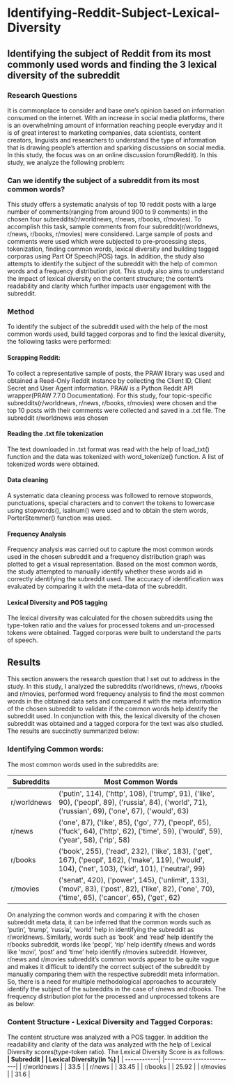 # Identifying-Reddit-Subject-Lexical-Diversity

## Identifying the subject of Reddit from its most commonly used words and finding the 3 lexical diversity of the subreddit
### Research Questions
It is commonplace to consider and base one’s opinion based on information consumed on the
internet. With an increase in social media platforms, there is an overwhelming amount of information
reaching people everyday and it is of great interest to marketing companies, data scientists, content
creators, linguists and researchers to understand the type of information that is drawing people’s attention
and sparking discussions on social media.
In this study, the focus was on an online discussion forum(Reddit). In this study, we analyze the
following problem:
### Can we identify the subject of a subreddit from its most common words? 
This study offers a systematic analysis of top 10 reddit posts with a large number of comments(ranging from around 900 to 9
comments) in the chosen four subreddits(r/worldnews, r/news, r/books, r/movies). To accomplish this task,
sample comments from four subreddit(r/worldnews, r/news, r/books, r/movies) were considered. Large
sample of posts and comments were used which were subjected to pre-processing steps, tokenization,
finding common words, lexical diversity and building tagged corporas using Part Of Speech(POS) tags. In
addition, the study also attempts to identify the subject of the subreddit with the help of common words and
a frequency distribution plot.
This study also aims to understand the impact of lexical diversity on the content structure; the
content’s readability and clarity which further impacts user engagement with the subreddit.
### Method
To identify the subject of the subreddit used with the help of the most common words used, build
tagged corporas and to find the lexical diversity, the following tasks were performed:
#### Scrapping Reddit:
To collect a representative sample of posts, the PRAW library was used and obtained a Read-Only
Reddit instance by collecting the Client ID, Client Secret and User Agent information. PRAW is a Python
Reddit API wrapper(PRAW 7.7.0 Documentation). For this study, four topic-specific
subreddits(r/worldnews, r/news, r/books, r/movies) were chosen and the top 10 posts with their comments
were collected and saved in a .txt file. The subreddit r/worldnews was chosen
#### Reading the .txt file tokenization
The text downloaded in .txt format was read with the help of load_txt() function and the data was
tokenized with word_tokenize() function. A list of tokenized words were obtained.
#### Data cleaning
A systematic data cleaning process was followed to remove stopwords, punctuations, special
characters and to convert the tokens to lowercase using stopwords(), isalnum() were used and to obtain the
stem words, PorterStemmer() function was used.
#### Frequency Analysis
Frequency analysis was carried out to capture the most common words used in the chosen subreddit
and a frequency distribution graph was plotted to get a visual representation. Based on the most common
words, the study attempted to manually identify whether these words aid in correctly identifying the
subreddit used. The accuracy of identification was evaluated by comparing it with the meta-data of the
subreddit.
#### Lexical Diversity and POS tagging
The lexical diversity was calculated for the chosen subreddits using the type-token ratio and the
values for processed tokens and un-processed tokens were obtained. Tagged corporas were built to
understand the parts of speech.
## Results
This section answers the research question that I set out to address in the study.
In this study, I analyzed the subreddits r/worldnews, r/news, r/books and r/movies, performed word
frequency analysis to find the most common words in the obtained data sets and compared it with the meta
information of the chosen subreddit to validate if the common words help identify the subreddit used. In
conjunction with this, the lexical diversity of the chosen subreddit was obtained and a tagged corpora for
the text was also studied. The results are succinctly summarized below:

### Identifying Common words:
The most common words used in the subreddits are:

| Subreddits  | Most Common Words                                                                 |
|-------------|-----------------------------------------------------------------------------------|
| r/worldnews | ('putin', 114), ('http', 108), ('trump', 91), ('like', 90), ('peopl', 89), ('russia', 84), ('world', 71), ('russian', 69), ('one', 67), ('would', 63) |
| r/news      | ('one', 87), ('like', 85), ('go', 77), ('peopl', 65), ('fuck', 64), ('http', 62), ('time', 59), ('would', 59), ('year', 58), ('rip', 58) |
| r/books     | ('book', 255), ('read', 232), ('like', 183), ('get', 167), ('peopl', 162), ('make', 119), ('would', 104), ('net', 103), ('kid', 101), ('neutral', 99) |
| r/movies    | ('senat', 420), ('power', 145), ('unlimit', 133), ('movi', 83), ('post', 82), ('like', 82), ('one', 70), ('time', 65), ('cancer', 65), ('get', 62) |

On analyzing the common words and comparing it with the chosen subreddit meta data, it can be inferred 
that the common words such as ‘putin’, ‘trump’, ‘russia’, ‘world’ help in identifying the subreddit as
r/worldnews. Similarly, words such as ‘book’ and ‘read’ help identify the r/books subreddit, words like
‘peopl’, ‘rip’ help identify r/news and words like ‘movi’, ‘post’ and ‘time’ help identify r/movies subreddit.
However, r/news and r/movies subreddit’s common words appear to be quite vague and makes it difficult
to identify the correct subject of the subreddit by manually comparing them with the respective subreddit
meta information. So, there is a need for multiple methodological approaches to accurately identify the
subject of the subreddits in the case of r/news and r/books.
The frequency distribution plot for the processed and unprocessed tokens are as below:


### Content Structure - Lexical Diversity and Tagged Corporas:
The content structure was analyzed with a POS tagger. In addition the readability and clarity of the
data was analyzed with the help of Lexical Diversity scores(type-token ratio). The Lexical Diversity Score
is as follows:
**| Subreddit   | | Lexical Diversity(in %) |**
  | ------------| |-------------------------|
  | r/worldnews | | 33.5 |
  | r/news      | | 33.45 |
  | r/books     | | 25.92 |
  | r/movies    | | 31.6 |

